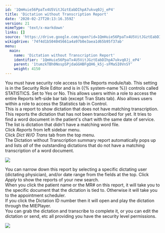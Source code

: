 ```yaml
---
id: '1QmHuie56PpaTx4U5VitJGztEabDIhpA7ukvq0Jj_eP4'
title: 'Dictation without Transcription Report'
date: '2020-02-27T20:13:16.359Z'
version: 21
mimeType: 'text/x-markdown'
links: []
source: 'https://drive.google.com/open?id=1QmHuie56PpaTx4U5VitJGztEabDIhpA7ukvq0Jj_eP4'
wikigdrive: '74f4d1b504045661a4a97b0e3aea1d65b95f37ab'
menu:
  main:
    name: 'Dictation without Transcription Report'
    identifier: '1QmHuie56PpaTx4U5VitJGztEabDIhpA7ukvq0Jj_eP4'
    parent: '1tumzkTBh0NospSPjdaGGHBFgQH6_k5j-sFMaSI0VnSY'
    weight: 4150
---
```

You must have security role access to the Reports module/tab. This setting is in the Security Role Editor and is in {{% system-name %}} controls called STATISTICS. Set to Yes or No. This allows users within a role to access the entire Reports left-side bar tab (except Tran Stats tab). Also allows users within a role to access the Statistics tab in Control.  
This is a report to show dictation that does not have matching transcription. This reports the dictation that has not been transcribed for yet. It tries to find a word document in the patient's chart with the same date of service. The list is dictation that didn't have a matching word file.  
Click *Reports* from left sidebar menu.  
Click *Dict W/O Trans* tab from the top menu.  
The Dictation without Transcription summary report automatically pops up and lists *all* of the outstanding dictations that do not have a matching transcription of a word document.
  
![](../dictation-without-transcription-report.assets/4ebac20b9a1ccc66b361eee9fa81770a.png)  

You can narrow down this report by selecting a specific dictating user (dictating physician), and/or date range from the fields at the top. Click *Apply* to show the reports of your new search.  
When you click the patient name or the MR# on this report, it will take you to the specific document that the dictation is tied to. Otherwise it will take you to the appointment scheduler.  
If you click the Dictation ID number then it will open and play the dictation through the MIEPlayer.  
You can grab the dictation and transcribe to complete it, or you can edit the dictation or send, etc all providing you have the security level permissions.
  
![](../dictation-without-transcription-report.assets/83d7e6ae0f56bafa871970f3cb538e0a.png)  

